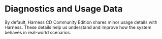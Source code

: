 # Diagnostics and Usage Data

By default, Harness CD Community Edition shares minor usage details with Harness. These details help us understand and improve how the system behaves in real-world scenarios.

